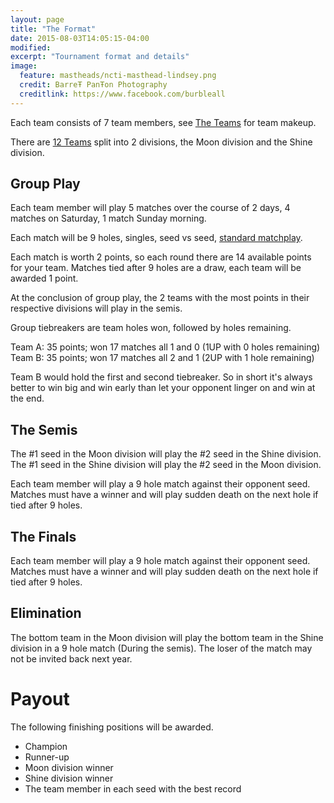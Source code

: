 ```yaml
---
layout: page
title: "The Format"
date: 2015-08-03T14:05:15-04:00
modified:
excerpt: "Tournament format and details"
image:
  feature: mastheads/ncti-masthead-lindsey.png
  credit: BarreŦ PanŦon Photography
  creditlink: https://www.facebook.com/burbleall
---
```


Each team consists of 7 team members, see [The Teams](/teams/) for team makeup.

There are [12 Teams](/teams/invited) split into 2 divisions, the Moon division and the
Shine division.

## Group Play

Each team member will play 5 matches over the course of 2 days, 4 matches on Saturday, 1 match Sunday morning.

Each match will be 9 holes, singles, seed vs seed,  [standard matchplay](/matchplay-rules/).

Each match is worth 2 points, so each round there are 14 available points for your team.
Matches tied after 9 holes are a draw, each team will be awarded 1 point.

At the conclusion of group play, the 2 teams with the most points in their respective
divisions will play in the semis.

Group tiebreakers are team holes won, followed by holes remaining.

Team A: 35 points; won 17 matches all 1 and 0 (1UP with 0 holes remaining)
Team B: 35 points; won 17 matches all 2 and 1 (2UP with 1 hole remaining)

Team B would hold the first and second tiebreaker. So in short it's always better
to win big and win early than let your opponent linger on and win at the end.

## The Semis

The #1 seed in the Moon division will play the #2 seed in the Shine division.
The #1 seed in the Shine division will play the #2 seed in the Moon division.

Each team member will play a 9 hole match against their opponent seed.  Matches
must have a winner and will play sudden death on the next hole if tied after 9 holes.

## The Finals

Each team member will play a 9 hole match against their opponent seed.  Matches
must have a winner and will play sudden death on the next hole if tied after 9 holes.

## Elimination

The bottom team in the Moon division will play the bottom team in the Shine division
in a 9 hole match (During the semis).  The loser of the match may not be invited
back next year.

# Payout

The following finishing positions will be awarded.

* Champion
* Runner-up
* Moon division winner
* Shine division winner
* The team member in each seed with the best record 

